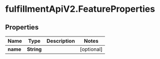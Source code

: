 # fulfillmentApiV2.FeatureProperties

## Properties
Name | Type | Description | Notes
------------ | ------------- | ------------- | -------------
**name** | **String** |  | [optional] 
